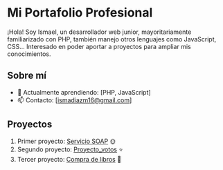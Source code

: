 # Mi Portafolio Profesional
¡Hola! Soy Ismael, un desarrollador web junior, mayoritariamente familiarizado con PHP, también manejo otros lenguajes como JavaScript, CSS... Interesado en poder aportar a proyectos para ampliar mis conocimientos. 

## Sobre mí
- 🌱 Actualmente aprendiendo: [PHP, JavaScript]
- 📫 Contacto: [ismadiazm16@gmail.com]

## Proyectos
1. Primer proyecto: [Servicio SOAP](https://github.com/ismaeldm16/Servicio_SOAP) 🌞
2. Segundo proyecto: [Proyecto_votos](https://github.com/ismaeldm16/proyecto_votos) ⭐
3. Tercer proyecto: [Compra de libros](https://github.com/ismaeldm16/compra_libros) 📖
